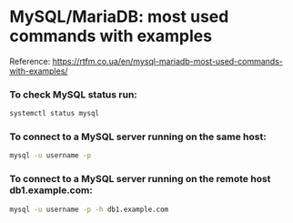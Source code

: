 # MySQL/MariaDB: most used commands with examples

Reference: https://rtfm.co.ua/en/mysql-mariadb-most-used-commands-with-examples/

### To check MySQL status run:

```bash
systemctl status mysql
```

### To connect to a MySQL server running on the same host:

```bash
mysql -u username -p
```

### To connect to a MySQL server running on the remote host db1.example.com:

```bash
mysql -u username -p -h db1.example.com
```
